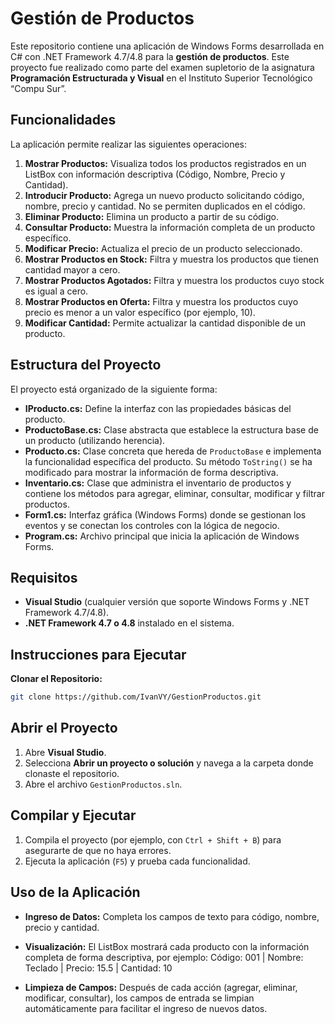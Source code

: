 # Gestión de Productos

Este repositorio contiene una aplicación de Windows Forms desarrollada en C# con .NET Framework 4.7/4.8 para la **gestión de productos**. Este proyecto fue realizado como parte del examen supletorio de la asignatura **Programación Estructurada y Visual** en el Instituto Superior Tecnológico “Compu Sur”.

## Funcionalidades

La aplicación permite realizar las siguientes operaciones:
1. **Mostrar Productos:** Visualiza todos los productos registrados en un ListBox con información descriptiva (Código, Nombre, Precio y Cantidad).
2. **Introducir Producto:** Agrega un nuevo producto solicitando código, nombre, precio y cantidad. No se permiten duplicados en el código.
3. **Eliminar Producto:** Elimina un producto a partir de su código.
4. **Consultar Producto:** Muestra la información completa de un producto específico.
5. **Modificar Precio:** Actualiza el precio de un producto seleccionado.
6. **Mostrar Productos en Stock:** Filtra y muestra los productos que tienen cantidad mayor a cero.
7. **Mostrar Productos Agotados:** Filtra y muestra los productos cuyo stock es igual a cero.
8. **Mostrar Productos en Oferta:** Filtra y muestra los productos cuyo precio es menor a un valor específico (por ejemplo, 10).
9. **Modificar Cantidad:** Permite actualizar la cantidad disponible de un producto.

## Estructura del Proyecto

El proyecto está organizado de la siguiente forma:

- **IProducto.cs:** Define la interfaz con las propiedades básicas del producto.
- **ProductoBase.cs:** Clase abstracta que establece la estructura base de un producto (utilizando herencia).
- **Producto.cs:** Clase concreta que hereda de `ProductoBase` e implementa la funcionalidad específica del producto. Su método `ToString()` se ha modificado para mostrar la información de forma descriptiva.
- **Inventario.cs:** Clase que administra el inventario de productos y contiene los métodos para agregar, eliminar, consultar, modificar y filtrar productos.
- **Form1.cs:** Interfaz gráfica (Windows Forms) donde se gestionan los eventos y se conectan los controles con la lógica de negocio.
- **Program.cs:** Archivo principal que inicia la aplicación de Windows Forms.

## Requisitos

- **Visual Studio** (cualquier versión que soporte Windows Forms y .NET Framework 4.7/4.8).
- **.NET Framework 4.7 o 4.8** instalado en el sistema.

## Instrucciones para Ejecutar

**Clonar el Repositorio:**

   ```bash
   git clone https://github.com/IvanVY/GestionProductos.git
```
   ## Abrir el Proyecto

1. Abre **Visual Studio**.
2. Selecciona **Abrir un proyecto o solución** y navega a la carpeta donde clonaste el repositorio.
3. Abre el archivo `GestionProductos.sln`.

## Compilar y Ejecutar

1. Compila el proyecto (por ejemplo, con `Ctrl + Shift + B`) para asegurarte de que no haya errores.
2. Ejecuta la aplicación (`F5`) y prueba cada funcionalidad.

## Uso de la Aplicación

- **Ingreso de Datos:** Completa los campos de texto para código, nombre, precio y cantidad.
- **Visualización:** El ListBox mostrará cada producto con la información completa de forma descriptiva, por ejemplo:
Código: 001 | Nombre: Teclado | Precio: 15.5 | Cantidad: 10

- **Limpieza de Campos:** Después de cada acción (agregar, eliminar, modificar, consultar), los campos de entrada se limpian automáticamente para facilitar el ingreso de nuevos datos.
